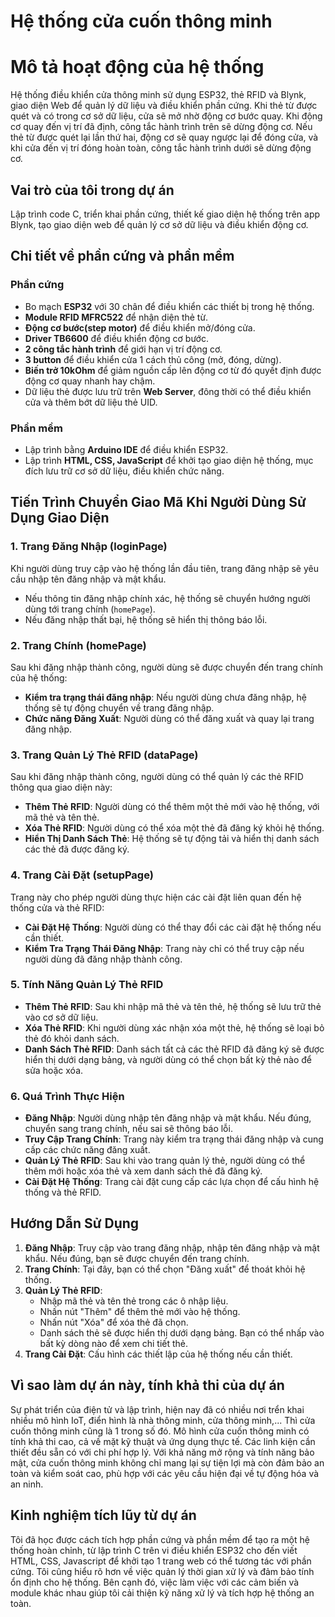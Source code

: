 # Hệ thống cửa cuốn thông minh

# Mô tả hoạt động của hệ thống
Hệ thống điều khiển cửa thông minh sử dụng ESP32, thẻ RFID và Blynk, giao diện Web để quản lý dữ liệu và điều khiển phần cứng. Khi thẻ từ được quét và có trong cơ sở dữ liệu, cửa sẽ mở nhờ động cơ bước quay. Khi động cơ quay đến vị trí đã định, công tắc hành trình trên sẽ dừng động cơ. Nếu thẻ từ được quét lại lần thứ hai, động cơ sẽ quay ngược lại để đóng cửa, và khi cửa đến vị trí đóng hoàn toàn, công tắc hành trình dưới sẽ dừng động cơ.


## Vai trò của tôi trong dự án
Lập trình code C, triển khai phần cứng, thiết kế giao diện hệ thống trên app Blynk, tạo giao diện web để quản lý cơ sở dữ liệu và điều khiển động cơ.

## Chi tiết về phần cứng và phần mềm

### Phần cứng
- Bo mạch **ESP32** với 30 chân để điều khiển các thiết bị trong hệ thống.
- **Module RFID MFRC522** để nhận diện thẻ từ.
- **Động cơ bước(step motor)** để điều khiển mở/đóng cửa.
- **Driver TB6600** để điều khiển động cơ bước.
- **2 công tắc hành trình** để giới hạn vị trí động cơ.
- **3 button** để điều khiển cửa 1 cách thủ công (mở, đóng, dừng).
- **Biến trở 10kOhm** để giảm nguồn cấp lên động cơ từ đó quyết định được động cơ quay nhanh hay chậm.
- Dữ liệu thẻ được lưu trữ trên **Web Server**, đông thời có thể điều khiển cửa và thêm bớt dữ liệu thẻ UID.

### Phần mềm
- Lập trình bằng **Arduino IDE** để điều khiển ESP32.
- Lập trình **HTML, CSS, JavaScript** để khởi tạo giao diện hệ thống, mục đích lưu trữ cơ sở dữ liệu, điều khiển chức năng.
## Tiến Trình Chuyển Giao Mã Khi Người Dùng Sử Dụng Giao Diện

### 1. **Trang Đăng Nhập (loginPage)**
Khi người dùng truy cập vào hệ thống lần đầu tiên, trang đăng nhập sẽ yêu cầu nhập tên đăng nhập và mật khẩu.
- Nếu thông tin đăng nhập chính xác, hệ thống sẽ chuyển hướng người dùng tới trang chính (`homePage`).
- Nếu đăng nhập thất bại, hệ thống sẽ hiển thị thông báo lỗi.

### 2. **Trang Chính (homePage)**
Sau khi đăng nhập thành công, người dùng sẽ được chuyển đến trang chính của hệ thống:
- **Kiểm tra trạng thái đăng nhập**: Nếu người dùng chưa đăng nhập, hệ thống sẽ tự động chuyển về trang đăng nhập.
- **Chức năng Đăng Xuất**: Người dùng có thể đăng xuất và quay lại trang đăng nhập.

### 3. **Trang Quản Lý Thẻ RFID (dataPage)**
Sau khi đăng nhập thành công, người dùng có thể quản lý các thẻ RFID thông qua giao diện này:
- **Thêm Thẻ RFID**: Người dùng có thể thêm một thẻ mới vào hệ thống, với mã thẻ và tên thẻ.
- **Xóa Thẻ RFID**: Người dùng có thể xóa một thẻ đã đăng ký khỏi hệ thống.
- **Hiển Thị Danh Sách Thẻ**: Hệ thống sẽ tự động tải và hiển thị danh sách các thẻ đã được đăng ký.

### 4. **Trang Cài Đặt (setupPage)**
Trang này cho phép người dùng thực hiện các cài đặt liên quan đến hệ thống cửa và thẻ RFID:
- **Cài Đặt Hệ Thống**: Người dùng có thể thay đổi các cài đặt hệ thống nếu cần thiết.
- **Kiểm Tra Trạng Thái Đăng Nhập**: Trang này chỉ có thể truy cập nếu người dùng đã đăng nhập thành công.

### 5. **Tính Năng Quản Lý Thẻ RFID**
- **Thêm Thẻ RFID**: Sau khi nhập mã thẻ và tên thẻ, hệ thống sẽ lưu trữ thẻ vào cơ sở dữ liệu.
- **Xóa Thẻ RFID**: Khi người dùng xác nhận xóa một thẻ, hệ thống sẽ loại bỏ thẻ đó khỏi danh sách.
- **Danh Sách Thẻ RFID**: Danh sách tất cả các thẻ RFID đã đăng ký sẽ được hiển thị dưới dạng bảng, và người dùng có thể chọn bất kỳ thẻ nào để sửa hoặc xóa.

### 6. **Quá Trình Thực Hiện**
- **Đăng Nhập**: Người dùng nhập tên đăng nhập và mật khẩu. Nếu đúng, chuyển sang trang chính, nếu sai sẽ thông báo lỗi.
- **Truy Cập Trang Chính**: Trang này kiểm tra trạng thái đăng nhập và cung cấp các chức năng đăng xuất.
- **Quản Lý Thẻ RFID**: Sau khi vào trang quản lý thẻ, người dùng có thể thêm mới hoặc xóa thẻ và xem danh sách thẻ đã đăng ký.
- **Cài Đặt Hệ Thống**: Trang cài đặt cung cấp các lựa chọn để cấu hình hệ thống và thẻ RFID.

## Hướng Dẫn Sử Dụng

1. **Đăng Nhập**: Truy cập vào trang đăng nhập, nhập tên đăng nhập và mật khẩu. Nếu đúng, bạn sẽ được chuyển đến trang chính.
2. **Trang Chính**: Tại đây, bạn có thể chọn "Đăng xuất" để thoát khỏi hệ thống.
3. **Quản Lý Thẻ RFID**:
   - Nhập mã thẻ và tên thẻ trong các ô nhập liệu.
   - Nhấn nút "Thêm" để thêm thẻ mới vào hệ thống.
   - Nhấn nút "Xóa" để xóa thẻ đã chọn.
   - Danh sách thẻ sẽ được hiển thị dưới dạng bảng. Bạn có thể nhấp vào bất kỳ dòng nào để xem chi tiết thẻ.
4. **Trang Cài Đặt**: Cấu hình các thiết lập của hệ thống nếu cần thiết.

## Vì sao làm dự án này, tính khả thi của dự án
Sự phát triển của điện tử và lập trình, hiện nay đã có nhiều nơi trển khai nhiều mô hình IoT, điển hình là nhà thông minh, cửa thông minh,... Thì cửa cuốn thông minh cũng là 1 trong số đó. Mô hình cửa cuốn thông minh có tính khả thi cao, cả về mặt kỹ thuật và ứng dụng thực tế. Các linh kiện cần thiết đều sẵn có với chi phí hợp lý. Với khả năng mở rộng và tính năng bảo mật, cửa cuốn thông minh không chỉ mang lại sự tiện lợi mà còn đảm bảo an toàn và kiểm soát cao, phù hợp với các yêu cầu hiện đại về tự động hóa và an ninh.

## Kinh nghiệm tích lũy từ dự án
Tôi đã học được cách tích hợp phần cứng và phần mềm để tạo ra một hệ thống hoàn chỉnh, từ lập trình C trên vi điều khiển ESP32 cho đến viết HTML, CSS, Javascript để khởi tạo 1 trang web có thể tương tác với phần cứng. Tôi cũng hiểu rõ hơn về việc quản lý thời gian xử lý và đảm bảo tính ổn định cho hệ thống. Bên cạnh đó, việc làm việc với các cảm biến và module khác nhau giúp tôi cải thiện kỹ năng xử lý và tích hợp hệ thống an toàn.






